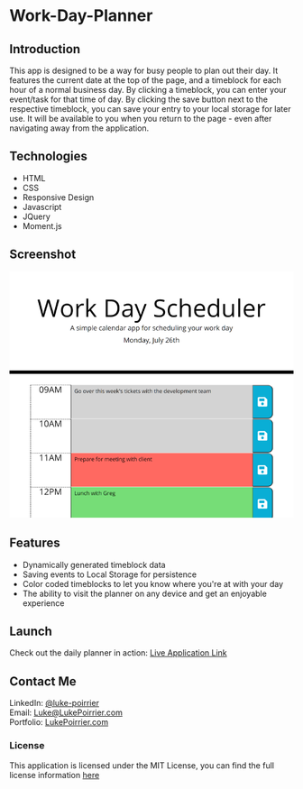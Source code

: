 # Work-Day-Planner


## Introduction
This app is designed to be a way for busy people to plan out their day. It features the current date at the top of the page, and a timeblock for each hour of a normal business day. By clicking a timeblock, you can enter your event/task for that time of day. By clicking the save button next to the respective timeblock, you can save your entry to your local storage for later use. It will be available to you when you return to the page - even after navigating away from the application.

## Technologies
- HTML
- CSS
- Responsive Design
- Javascript
- JQuery
- Moment.js

## Screenshot
![Screenshot of application](assets/images/screenshot.png)

## Features
- Dynamically generated timeblock data
- Saving events to Local Storage for persistence
- Color coded timeblocks to let you know where you're at with your day
- The ability to visit the planner on any device and get an enjoyable experience

## Launch
Check out the daily planner in action: [Live Application Link](https://github.io/lukecp5/work-day-planner/)

## Contact Me
LinkedIn: [@luke-poirrier](https://www.linkedin.com/in/luke-poirrier)  
Email: [Luke@LukePoirrier.com](mailto:Luke@LukePoirrier.com)  
Portfolio: [LukePoirrier.com](http://lukepoirrier.com)  

### License
This application is licensed under the MIT License, you can find the full license information [here](https://github.com/lukecp5/work-day-planner/blob/main/LICENSE.txt)

